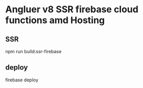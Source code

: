 # Angluer v8 SSR firebase cloud functions amd Hosting

## SSR
npm run build:ssr-firebase

## deploy
firebase deploy
